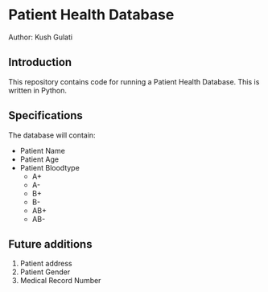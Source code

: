 # Patient Health Database 

Author: Kush Gulati

## Introduction
This repository contains code for running a Patient Health Database. 
This is written in Python. 

## Specifications
The database will contain: 
* Patient Name
* Patient Age 
* Patient Bloodtype
  * A+
  * A-
  * B+
  * B-
  * AB+
  * AB-

## Future additions
1. Patient address
2. Patient Gender
3. Medical Record Number
